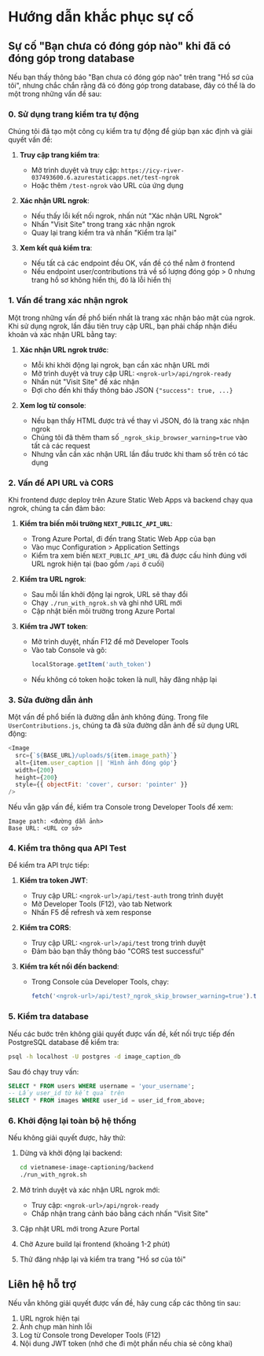 # Hướng dẫn khắc phục sự cố

## Sự cố "Bạn chưa có đóng góp nào" khi đã có đóng góp trong database

Nếu bạn thấy thông báo "Bạn chưa có đóng góp nào" trên trang "Hồ sơ của tôi", nhưng chắc chắn rằng đã có đóng góp trong database, đây có thể là do một trong những vấn đề sau:

### 0. Sử dụng trang kiểm tra tự động

Chúng tôi đã tạo một công cụ kiểm tra tự động để giúp bạn xác định và giải quyết vấn đề:

1. **Truy cập trang kiểm tra**:
   - Mở trình duyệt và truy cập: `https://icy-river-037493600.6.azurestaticapps.net/test-ngrok`
   - Hoặc thêm `/test-ngrok` vào URL của ứng dụng

2. **Xác nhận URL ngrok**:
   - Nếu thấy lỗi kết nối ngrok, nhấn nút "Xác nhận URL Ngrok"
   - Nhấn "Visit Site" trong trang xác nhận ngrok
   - Quay lại trang kiểm tra và nhấn "Kiểm tra lại"

3. **Xem kết quả kiểm tra**:
   - Nếu tất cả các endpoint đều OK, vấn đề có thể nằm ở frontend
   - Nếu endpoint user/contributions trả về số lượng đóng góp > 0 nhưng trang hồ sơ không hiển thị, đó là lỗi hiển thị

### 1. Vấn đề trang xác nhận ngrok

Một trong những vấn đề phổ biến nhất là trang xác nhận bảo mật của ngrok. Khi sử dụng ngrok, lần đầu tiên truy cập URL, bạn phải chấp nhận điều khoản và xác nhận URL bằng tay:

1. **Xác nhận URL ngrok trước**:
   - Mỗi khi khởi động lại ngrok, bạn cần xác nhận URL mới
   - Mở trình duyệt và truy cập URL: `<ngrok-url>/api/ngrok-ready`
   - Nhấn nút "Visit Site" để xác nhận
   - Đợi cho đến khi thấy thông báo JSON `{"success": true, ...}`

2. **Xem log từ console**:
   - Nếu bạn thấy HTML được trả về thay vì JSON, đó là trang xác nhận ngrok
   - Chúng tôi đã thêm tham số `_ngrok_skip_browser_warning=true` vào tất cả các request
   - Nhưng vẫn cần xác nhận URL lần đầu trước khi tham số trên có tác dụng

### 2. Vấn đề API URL và CORS

Khi frontend được deploy trên Azure Static Web Apps và backend chạy qua ngrok, chúng ta cần đảm bảo:

1. **Kiểm tra biến môi trường `NEXT_PUBLIC_API_URL`**:
   - Trong Azure Portal, đi đến trang Static Web App của bạn
   - Vào mục Configuration > Application Settings
   - Kiểm tra xem biến `NEXT_PUBLIC_API_URL` đã được cấu hình đúng với URL ngrok hiện tại (bao gồm `/api` ở cuối)
   
2. **Kiểm tra URL ngrok**:
   - Sau mỗi lần khởi động lại ngrok, URL sẽ thay đổi
   - Chạy `./run_with_ngrok.sh` và ghi nhớ URL mới
   - Cập nhật biến môi trường trong Azure Portal

3. **Kiểm tra JWT token**:
   - Mở trình duyệt, nhấn F12 để mở Developer Tools
   - Vào tab Console và gõ:
     ```javascript
     localStorage.getItem('auth_token')
     ```
   - Nếu không có token hoặc token là null, hãy đăng nhập lại

### 3. Sửa đường dẫn ảnh

Một vấn đề phổ biến là đường dẫn ảnh không đúng. Trong file `UserContributions.js`, chúng ta đã sửa đường dẫn ảnh để sử dụng URL động:

```javascript
<Image 
  src={`${BASE_URL}/uploads/${item.image_path}`}
  alt={item.user_caption || 'Hình ảnh đóng góp'}
  width={200}
  height={200}
  style={{ objectFit: 'cover', cursor: 'pointer' }}
/>
```

Nếu vẫn gặp vấn đề, kiểm tra Console trong Developer Tools để xem:

```
Image path: <đường dẫn ảnh>
Base URL: <URL cơ sở>
```

### 4. Kiểm tra thông qua API Test

Để kiểm tra API trực tiếp:

1. **Kiểm tra token JWT**:
   - Truy cập URL: `<ngrok-url>/api/test-auth` trong trình duyệt
   - Mở Developer Tools (F12), vào tab Network
   - Nhấn F5 để refresh và xem response

2. **Kiểm tra CORS**:
   - Truy cập URL: `<ngrok-url>/api/test` trong trình duyệt
   - Đảm bảo bạn thấy thông báo "CORS test successful"

3. **Kiểm tra kết nối đến backend**:
   - Trong Console của Developer Tools, chạy:
     ```javascript
     fetch('<ngrok-url>/api/test?_ngrok_skip_browser_warning=true').then(r => r.json()).then(console.log)
     ```

### 5. Kiểm tra database

Nếu các bước trên không giải quyết được vấn đề, kết nối trực tiếp đến PostgreSQL database để kiểm tra:

```bash
psql -h localhost -U postgres -d image_caption_db
```

Sau đó chạy truy vấn:

```sql
SELECT * FROM users WHERE username = 'your_username';
-- Lấy user_id từ kết quả trên
SELECT * FROM images WHERE user_id = user_id_from_above;
```

### 6. Khởi động lại toàn bộ hệ thống

Nếu không giải quyết được, hãy thử:

1. Dừng và khởi động lại backend:
   ```bash
   cd vietnamese-image-captioning/backend
   ./run_with_ngrok.sh
   ```

2. Mở trình duyệt và xác nhận URL ngrok mới:
   - Truy cập: `<ngrok-url>/api/ngrok-ready`
   - Chấp nhận trang cảnh báo bằng cách nhấn "Visit Site"

3. Cập nhật URL mới trong Azure Portal

4. Chờ Azure build lại frontend (khoảng 1-2 phút)

5. Thử đăng nhập lại và kiểm tra trang "Hồ sơ của tôi"

## Liên hệ hỗ trợ

Nếu vẫn không giải quyết được vấn đề, hãy cung cấp các thông tin sau:

1. URL ngrok hiện tại
2. Ảnh chụp màn hình lỗi
3. Log từ Console trong Developer Tools (F12)
4. Nội dung JWT token (nhớ che đi một phần nếu chia sẻ công khai) 